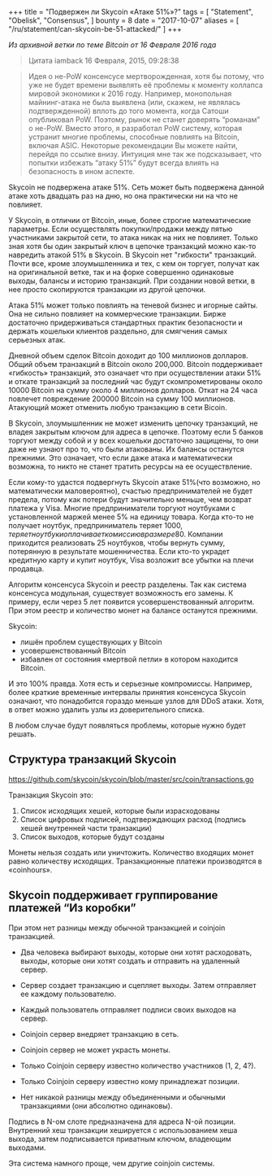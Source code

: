 +++
title = "Подвержен ли Skycoin «Атаке 51%»?"
tags = [
	"Statement",
	"Obelisk",
	"Consensus",
]
bounty = 8
date = "2017-10-07"
aliases = [
	"/ru/statement/can-skycoin-be-51-attacked/"
]
+++

*Из архивной ветки по теме Bitcoin от 16 Февраля 2016 года*

> Цитата iamback 16 Февраля, 2015, 09:28:38

> Идея о не-PoW консенсусе мертворожденная, хотя бы потому, что уже не будет времени выявлять
её проблемы к моменту коллапса мировой экономики к 2016 году.
Например, монопольная майнинг-атака не была выявлена (или, скажем, не являлась
подтвержденной) вплоть до того момента, когда Сатоши опубликовал PoW. Поэтому,
рынок не станет доверять “романам” о не-PoW.
Вместо этого, я разработал PoW систему, которая устранит многие проблемы,
способные повлиять на Bitcoin, включая ASIC. Некоторые рекомендации Вы можете найти,
перейдя по ссылке внизу. Интуиция мне так же подсказывает, что попытки избежать “атаку 51%” будут
всегда влиять на безопасность в ином аспекте.

Skycoin не подвержена атаке 51%. Сеть может быть подвержена данной атаке
хоть двадцать раз на дню, но она практически ни на что не повлияет.

У Skycoin, в отличии от Bitcoin, иные, более строгие математические параметры. Если
осуществлять покупки/продажи между пятью участниками закрытой сети,
то атака никак на них не повлияет. Только зная хотя бы один закрытый ключ
в цепочке транзакций можно как-то навредить атакой 51% в Skyсoin. В Skyсoin нет
"гибкости" транзакций. Почти все, кроме злоумышленника и тех, с кем он торгует,
получат как на оригинальной ветке, так и на форке совершенно одинаковые выходы,
балансы и историю транзакций. При создании новой ветки, в нее просто
скопируются транзакции из другой цепочки.

Атака 51% может только повлиять на теневой бизнес и
игорные сайты. Она не сильно повлияет на коммерческие транзакции.
Бирже достаточно придерживаться стандартных практик безопасности и держать кошельки клиентов
раздельно, для смягчения самых серьезных атак.

Дневной объем сделок Bitcoin доходит до 100 миллионов долларов. Общий
объем транзакций в Bitcoin около 200,000. Bitcoin поддерживает
«гибкость» транзакций, это означает что при осуществлении атаки 51% и откате
транзакций за последний час будут скомпрометированы около 10000 Bitcoin на сумму около
4 миллионов долларов. Откат на 24 часа повлечет
повреждение 200000 Bitcoin на сумму 100 миллионов. Атакующий
может отменить любую транзакцию в сети Bicoin.

В Skyсoin, злоумышленник не может изменить цепочку транзакций, не владея
закрытым ключом для адреса в цепочке. Поэтому если 5
банков торгуют между собой и
у всех кошельки достаточно защищены, то они даже не узнают про то, что были атакованы.
Их балансы останутся прежними. Это означает, что если даже атака
и математически возможна, то никто не станет тратить ресурсы на ее осуществление.

Если кому-то удастся подвергнуть Skyсoin атаке 51%(что возможно, но
математически маловероятно), счастью предпринимателей не будет предела,
потому как потери будут значительно меньше, чем возврат платежа у Visa. Многие
предприниматели торгуют ноутбуками с установленной маржей менее 5% на единицу товара. Когда
кто-то не получает ноутбук, предприниматель теряет 1000$, теряет
ноутбук и оплачивает комиссию в размере 80$. Компании приходится реализовать 25
ноутбуков, чтобы вернуть сумму, потерянную в результате мошенничества. Если кто-то украдет
кредитную карту и купит ноутбук, Visa
возложит все убытки на плечи продавца.

Алгоритм консенсуса Skycoin и реестр разделены. Так как система консенсуса
модульная, существует возможность его замены. К примеру, если через 5
лет появится усовершенствованный алгоритм. При этом реестр
и количество монет на балансе останутся прежними.

Skycoin:

- лишён проблем существующих у Bitcoin
- усовершенствованный Bitcoin
- избавлен от состояния «мертвой петли» в котором находится Bitcoin.

И это 100% правда. Хотя есть и серьезные компромиссы. Например, более
краткие временные интервалы принятия консенсуса Skycoin означают, что понадобится гораздо
меньше узлов для DDoS атаки. Хотя, в ответ можно
удалить узлы из доверительного списка.

В любом случае будут появляться проблемы, которые нужно будет решать.

## Структура транзакций Skycoin

https://github.com/skycoin/skycoin/blob/master/src/coin/transactions.go

Транзакция Skycoin это:

1) Список исходящих хешей, которые были израсходованы
2) Список цифровых подписей, подтверждающих расход (подпись хешей
внутренней части транзакции)
3) Список выходов, которые будут созданы

Монеты нельзя создать или уничтожить. Количество входящих монет равно
количеству исходящих. Транзакционные платежи производятся в «coinhours».

## Skycoin поддерживает группирование платежей “Из коробки”

При этом нет разницы между обычной транзакцией и coinjoin транзакцией.

- Два человека выбирают выходы, которые они хотят расходовать, выходы, которые они хотят
создать и отправить на удаленный сервер.
- Сервер создает транзакцию и сцепляет выходы. Затем отправляет ее
каждому пользователю.
- Каждый пользователь отправляет подписи своих выходов на сервер.
- Сoinjoin сервер внедряет транзакцию в сеть.

- Сoinjoin сервер не может украсть монеты.
- Только Сoinjoin серверу известно количество участников (1, 2, 4?).
- Только Сoinjoin серверу известно кому принадлежат позиции.
- Нет никакой разницы между объединенными и обычными транзакциями (они
абсолютно одинаковы).

Подпись в N-ом слоте предназначена для адреса N-ой позиции.
Внутренний хеш транзакции хешируется с использованием хеша выхода, затем
подписывается приватным ключом, владеющим выходами.

Эта система намного проще, чем другие coinjoin системы.
